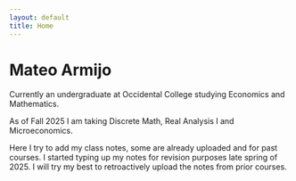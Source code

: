 ```yaml
---
layout: default
title: Home
---
```


# Mateo Armijo

Currently an undergraduate at Occidental College studying Economics and Mathematics.

As of Fall 2025 I am taking Discrete Math, Real Analysis I and Microeconomics.

Here I try to add my class notes, some are already uploaded and for past courses. I started typing up my notes for revision purposes late spring of 2025. I will try my best to retroactively upload the notes from prior courses. 
